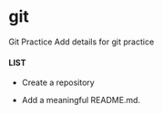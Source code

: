 # git
Git Practice
Add details for git practice

#### LIST
* Create a repository

* Add a meaningful README.md.
